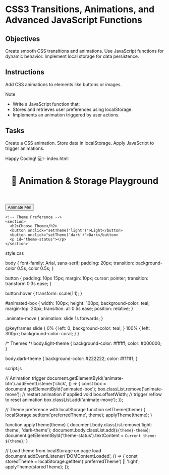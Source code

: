 # CSS3 Transitions, Animations, and Advanced JavaScript Functions

## Objectives

Create smooth CSS transitions and animations.
Use JavaScript functions for dynamic behavior.
Implement local storage for data persistence.

## Instructions
Add CSS animations to elements like buttons or images.

>[!NOTE]
> - Write a JavaScript function that:
> - Stores and retrieves user preferences using localStorage.
> - Implements an animation triggered by user actions.

## Tasks

Create a CSS animation.
Store data in localStorage.
Apply JavaScript to trigger animations.

Happy Coding! 💻✨
index.html

<!DOCTYPE html>
<html lang="en">
<head>
  <meta charset="UTF-8" />
  <meta name="viewport" content="width=device-width, initial-scale=1.0"/>
  <title>Animation & Storage Playground</title>
  <link rel="stylesheet" href="style.css" />
</head>
<body>
  <header>
    <h1>💫 Animation & Storage Playground</h1>
  </header>

  <main>
    <!-- Animated Button -->
    <section>
      <button id="animate-btn">Animate Me!</button>
      <div id="animated-box"></div>
    </section>

    <!-- Theme Preference -->
    <section>
      <h2>Choose Theme</h2>
      <button onclick="setTheme('light')">Light</button>
      <button onclick="setTheme('dark')">Dark</button>
      <p id="theme-status"></p>
    </section>
  </main>

  <script src="script.js"></script>
</body>
</html>

style.css

body {
  font-family: Arial, sans-serif;
  padding: 20px;
  transition: background-color 0.5s, color 0.5s;
}

button {
  padding: 10px 15px;
  margin: 10px;
  cursor: pointer;
  transition: transform 0.3s ease;
}

button:hover {
  transform: scale(1.1);
}

#animated-box {
  width: 100px;
  height: 100px;
  background-color: teal;
  margin-top: 20px;
  transition: all 0.5s ease;
  position: relative;
}

.animate-move {
  animation: slide 1s forwards;
}

@keyframes slide {
  0% { left: 0; background-color: teal; }
  100% { left: 300px; background-color: coral; }
}

/* Themes */
body.light-theme {
  background-color: #ffffff;
  color: #000000;
}

body.dark-theme {
  background-color: #222222;
  color: #f1f1f1;
}

script.js

// Animation trigger
document.getElementById('animate-btn').addEventListener('click', () => {
  const box = document.getElementById('animated-box');
  box.classList.remove('animate-move'); // restart animation if applied
  void box.offsetWidth; // trigger reflow to reset animation
  box.classList.add('animate-move');
});

// Theme preference with localStorage
function setTheme(theme) {
  localStorage.setItem('preferredTheme', theme);
  applyTheme(theme);
}

function applyTheme(theme) {
  document.body.classList.remove('light-theme', 'dark-theme');
  document.body.classList.add(`${theme}-theme`);
  document.getElementById('theme-status').textContent = `Current theme: ${theme}`;
}

// Load theme from localStorage on page load
document.addEventListener('DOMContentLoaded', () => {
  const storedTheme = localStorage.getItem('preferredTheme') || 'light';
  applyTheme(storedTheme);
});
